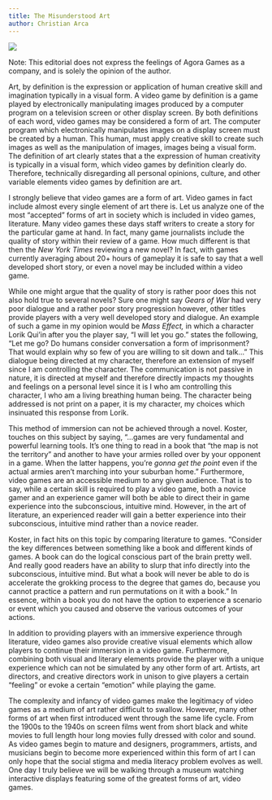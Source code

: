 ```yaml
---
title: The Misunderstood Art
author: Christian Arca
---
```

![](uploads/2009/01/blogimage.jpg)

 Note: This editorial does not express the feelings of Agora Games as a company, and is solely the opinion of the author.

 Art, by definition is the expression or application of human creative skill and imagination typically in a visual form. A video game by definition is a game played by electronically manipulating images produced by a computer program on a television screen or other display screen. By both definitions of each word, video games may be considered a form of art. The computer program which electronically manipulates images on a display screen must be created by a human. This human, must apply creative skill to create such images as well as the manipulation of images, images being a visual form. The definition of art clearly states that a the expression of human creativity is typically in a visual form, which video games by definition clearly do. Therefore, technically disregarding all personal opinions, culture, and other variable elements video games by definition are art. 

 I strongly believe that video games are a form of art. Video games in fact include almost every single element of art there is. Let us analyze one of the most “accepted” forms of art in society which is included in video games, literature. Many video games these days staff writers to create a story for the particular game at hand. In fact, many game journalists include the quality of story within their review of a game. How much different is that then the _New York Times_ reviewing a new novel? In fact, with games currently averaging about 20+ hours of gameplay it is safe to say that a well developed short story, or even a novel may be included within a video game. 

 While one might argue that the quality of story is rather poor does this not also hold true to several novels? Sure one might say _Gears of War_ had very poor dialogue and a rather poor story progression however, other titles provide players with a very well developed story and dialogue. An example of such a game in my opinion would be _Mass Effect,_ in which a character Lorik Qui’in after you the player say, “I will let you go.” states the following, “Let me go? Do humans consider conversation a form of imprisonment? That would explain why so few of you are willing to sit down and talk...” This dialogue being directed at my character, therefore an extension of myself since I am controlling the character. The communication is not passive in nature, it is directed at myself and therefore directly impacts my thoughts and feelings on a personal level since it is I who am controlling this character, I who am a living breathing human being. The character being addressed is not print on a paper, it is my character, my choices which insinuated this response from Lorik. 

 This method of immersion can not be achieved through a novel. Koster, touches on this subject by saying, “...games are very fundamental and powerful learning tools. It’s one thing to read in a book that “the map is not the territory” and another to have your armies rolled over by your opponent in a game. When the latter happens, you’re _gonna get the point_ even if the actual armies aren’t marching into your suburban home.” Furthermore, video games are an accessible medium to any given audience. That is to say, while a certain skill is required to play a video game, both a novice gamer and an experience gamer will both be able to direct their in game experience into the subconscious, intuitive mind. However, in the art of literature, an experienced reader will gain a better experience into their subconscious, intuitive mind rather than a novice reader. 

 Koster, in fact hits on this topic by comparing literature to games. “Consider the key differences between something like a book and different kinds of games. A book can do the logical conscious part of the brain pretty well. And really good readers have an ability to slurp that info directly into the subconscious, intuitive mind. But what a book will never be able to do is accelerate the grokking process to the degree that games do, because you cannot practice a pattern and run permutations on it with a book.” In essence, within a book you do not have the option to experience a scenario or event which you caused and observe the various outcomes of your actions. 

 In addition to providing players with an immersive experience through literature, video games also provide creative visual elements which allow players to continue their immersion in a video game. Furthermore, combining both visual and literary elements provide the player with a unique experience which can not be simulated by any other form of art. Artists, art directors, and creative directors work in unison to give players a certain “feeling” or evoke a certain “emotion” while playing the game. 

 The complexity and infancy of video games make the legitimacy of video games as a medium of art rather difficult to swallow. However, many other forms of art when first introduced went through the same life cycle. From the 1900s to the 1940s on screen films went from short black and white movies to full length hour long movies fully dressed with color and sound. As video games begin to mature and designers, programmers, artists, and musicians begin to become more experienced within this form of art I can only hope that the social stigma and media literacy problem evolves as well. One day I truly believe we will be walking through a museum watching interactive displays featuring some of the greatest forms of art, video games. 
